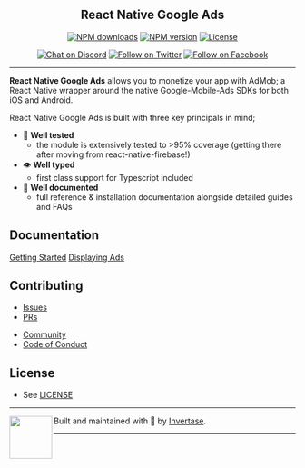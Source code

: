 <p align="center">
  <!-- <a href="https://rnfirebase.io">
    <img width="160px" src="https://i.imgur.com/JIyBtKW.png"><br/>
  </a> -->
  <h2 align="center">React Native Google Ads</h2>
</p>

<p align="center">
  <a href="https://www.npmjs.com/package/@invertase/react-native-google-ads"><img src="https://img.shields.io/npm/dm/@invertase/react-native-google-ads.svg?style=flat-square" alt="NPM downloads"></a>
  <a href="https://www.npmjs.com/package/@invertase/react-native-google-ads"><img src="https://img.shields.io/npm/v/@invertase/react-native-google-ads.svg?style=flat-square" alt="NPM version"></a>
  <a href="/LICENSE"><img src="https://img.shields.io/npm/l/@invertase/react-native-google-ads.svg?style=flat-square" alt="License"></a>
</p>

<p align="center">
  <a href="https://invertase.link/discord"><img src="https://img.shields.io/discord/295953187817521152.svg?style=flat-square&colorA=7289da&label=Chat%20on%20Discord" alt="Chat on Discord"></a>
  <a href="https://twitter.com/invertaseio"><img src="https://img.shields.io/twitter/follow/invertaseio.svg?style=flat-square&colorA=1da1f2&colorB=&label=Follow%20on%20Twitter" alt="Follow on Twitter"></a>
  <a href="https://www.facebook.com/groups/invertase.io"><img src="https://img.shields.io/badge/Follow%20on%20Facebook-4172B8?logo=facebook&style=flat-square&logoColor=fff" alt="Follow on Facebook"></a>
</p>

---

**React Native Google Ads** allows you to monetize your app with AdMob; a React Native wrapper around the native Google-Mobile-Ads SDKs for both iOS and Android.

React Native Google Ads is built with three key principals in mind;

- 🧪 **Well tested**
  - the module is extensively tested to >95% coverage (getting there after moving from react-native-firebase!)
- 👁 **Well typed**
  - first class support for Typescript included
- 📄 **Well documented**
  - full reference & installation documentation alongside detailed guides and FAQs

## Documentation

[Getting Started](https://docs.page/invertase/react-native-google-ads)
[Displaying Ads](https://docs.page/invertase/react-native-google-ads/displaying-ads)

<!--
- [Quick Start](https://rnfirebase.io/)
- [Reference API](https://rnfirebase.io/reference) -->

## Contributing

<!-- - [Overview](https://rnfirebase.io) -->

- [Issues](https://github.com/invertase/react-native-google-ads/issues)
- [PRs](https://github.com/invertase/react-native-google-ads/pulls)
<!-- - [Documentation](https://rnfirebase.io) -->
- [Community](https://github.com/invertase/react-native-google-ads/blob/master/CONTRIBUTING.md)
- [Code of Conduct](https://github.com/invertase/meta/blob/master/CODE_OF_CONDUCT.md)

## License

- See [LICENSE](/LICENSE)

---

<p>
  <img align="left" width="75px" src="https://static.invertase.io/assets/invertase-logo-small.png">
  <p align="left">
    Built and maintained with 💛 by <a href="https://invertase.io">Invertase</a>.
  </p>
</p>

---
